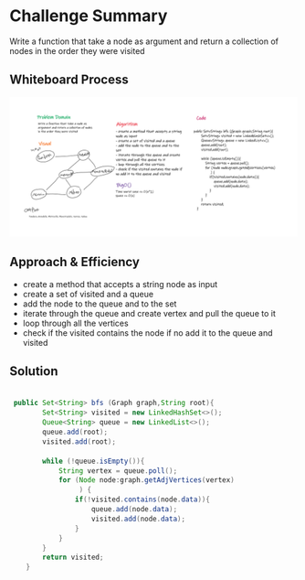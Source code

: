 # Challenge Summary

Write a function that take a node as argument and return a collection of nodes in the order they were visited

## Whiteboard Process

![whiteboard](./img/Whiteboard%20(14).png)

## Approach & Efficiency

- create a method that accepts a string node as input
- create a set of visited and a queue
- add the node to the queue and to the set
- iterate through the queue and create vertex and pull the queue to it
- loop through all the vertices
- check if the visited contains the node if no add it to the queue and visited

## Solution

```java

 public Set<String> bfs (Graph graph,String root){
        Set<String> visited = new LinkedHashSet<>();
        Queue<String> queue = new LinkedList<>();
        queue.add(root);
        visited.add(root);

        while (!queue.isEmpty()){
            String vertex = queue.poll();
            for (Node node:graph.getAdjVertices(vertex)
                 ) {
                if(!visited.contains(node.data)){
                    queue.add(node.data);
                    visited.add(node.data);
                }
            }
        }
        return visited;
    }
```
